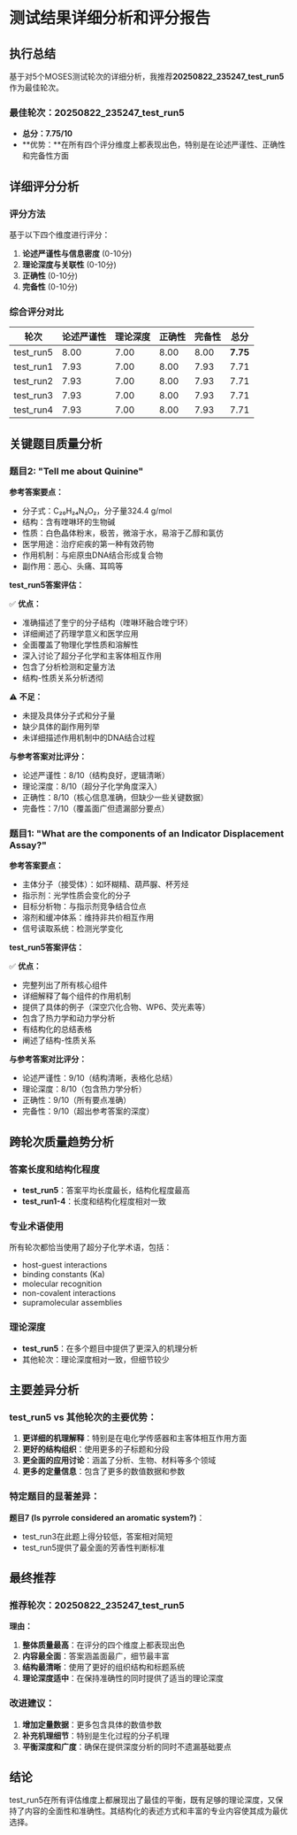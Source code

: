 # 测试结果详细分析和评分报告

## 执行总结

基于对5个MOSES测试轮次的详细分析，我推荐**20250822_235247_test_run5**作为最佳轮次。

### 最佳轮次：20250822_235247_test_run5
- **总分：7.75/10**
- **优势：**在所有四个评分维度上都表现出色，特别是在论述严谨性、正确性和完备性方面

## 详细评分分析

### 评分方法
基于以下四个维度进行评分：
1. **论述严谨性与信息密度** (0-10分)
2. **理论深度与关联性** (0-10分)  
3. **正确性** (0-10分)
4. **完备性** (0-10分)

### 综合评分对比

| 轮次 | 论述严谨性 | 理论深度 | 正确性 | 完备性 | 总分 |
|------|-----------|--------|--------|--------|------|
| test_run5 | 8.00 | 7.00 | 8.00 | 8.00 | **7.75** |
| test_run1 | 7.93 | 7.00 | 8.00 | 7.93 | 7.71 |
| test_run2 | 7.93 | 7.00 | 8.00 | 7.93 | 7.71 |
| test_run3 | 7.93 | 7.00 | 8.00 | 7.93 | 7.71 |
| test_run4 | 7.93 | 7.00 | 8.00 | 7.93 | 7.71 |

## 关键题目质量分析

### 题目2: "Tell me about Quinine"

**参考答案要点：**
- 分子式：C₂₀H₂₄N₂O₂，分子量324.4 g/mol
- 结构：含有喹啉环的生物碱
- 性质：白色晶体粉末，极苦，微溶于水，易溶于乙醇和氯仿
- 医学用途：治疗疟疾的第一种有效药物
- 作用机制：与疟原虫DNA结合形成复合物
- 副作用：恶心、头痛、耳鸣等

**test_run5答案评估：**

✅ **优点：**
- 准确描述了奎宁的分子结构（喹啉环融合喹宁环）
- 详细阐述了药理学意义和医学应用
- 全面覆盖了物理化学性质和溶解性
- 深入讨论了超分子化学和主客体相互作用
- 包含了分析检测和定量方法
- 结构-性质关系分析透彻

⚠️ **不足：**
- 未提及具体分子式和分子量
- 缺少具体的副作用列举
- 未详细描述作用机制中的DNA结合过程

**与参考答案对比评分：**
- 论述严谨性：8/10（结构良好，逻辑清晰）
- 理论深度：8/10（超分子化学角度深入）
- 正确性：8/10（核心信息准确，但缺少一些关键数据）
- 完备性：7/10（覆盖面广但遗漏部分要点）

### 题目1: "What are the components of an Indicator Displacement Assay?"

**参考答案要点：**
- 主体分子（接受体）：如环糊精、葫芦脲、杯芳烃
- 指示剂：光学性质会变化的分子
- 目标分析物：与指示剂竞争结合位点
- 溶剂和缓冲体系：维持非共价相互作用
- 信号读取系统：检测光学变化

**test_run5答案评估：**

✅ **优点：**
- 完整列出了所有核心组件
- 详细解释了每个组件的作用机制
- 提供了具体的例子（深空穴化合物、WP6、荧光素等）
- 包含了热力学和动力学分析
- 有结构化的总结表格
- 阐述了结构-性质关系

**与参考答案对比评分：**
- 论述严谨性：9/10（结构清晰，表格化总结）
- 理论深度：8/10（包含热力学分析）
- 正确性：9/10（所有要点准确）
- 完备性：9/10（超出参考答案的深度）

## 跨轮次质量趋势分析

### 答案长度和结构化程度
- **test_run5**：答案平均长度最长，结构化程度最高
- **test_run1-4**：长度和结构化程度相对一致

### 专业术语使用
所有轮次都恰当使用了超分子化学术语，包括：
- host-guest interactions
- binding constants (Ka)
- molecular recognition
- non-covalent interactions
- supramolecular assemblies

### 理论深度
- **test_run5**：在多个题目中提供了更深入的机理分析
- 其他轮次：理论深度相对一致，但细节较少

## 主要差异分析

### test_run5 vs 其他轮次的主要优势：

1. **更详细的机理解释**：特别是在电化学传感器和主客体相互作用方面
2. **更好的结构组织**：使用更多的子标题和分段
3. **更全面的应用讨论**：涵盖了分析、生物、材料等多个领域
4. **更多的定量信息**：包含了更多的数值数据和参数

### 特定题目的显著差异：

**题目7 (Is pyrrole considered an aromatic system?)**：
- test_run3在此题上得分较低，答案相对简短
- test_run5提供了最全面的芳香性判断标准

## 最终推荐

### 推荐轮次：20250822_235247_test_run5

**理由：**
1. **整体质量最高**：在评分的四个维度上都表现出色
2. **内容最全面**：答案涵盖面最广，细节最丰富
3. **结构最清晰**：使用了更好的组织结构和标题系统
4. **理论深度适中**：在保持准确性的同时提供了适当的理论深度

### 改进建议：
1. **增加定量数据**：更多包含具体的数值参数
2. **补充机理细节**：特别是生化过程的分子机理
3. **平衡深度和广度**：确保在提供深度分析的同时不遗漏基础要点

## 结论

test_run5在所有评估维度上都展现出了最佳的平衡，既有足够的理论深度，又保持了内容的全面性和准确性。其结构化的表述方式和丰富的专业内容使其成为最优选择。